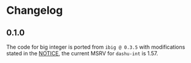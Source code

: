 # Changelog

## 0.1.0

The code for big integer is ported from `ibig @ 0.3.5` with modifications stated in the [NOTICE](./NOTICE.md), the current MSRV for `dashu-int` is 1.57.
